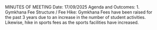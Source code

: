 MINUTES OF MEETING Date: 17/09/2025 Agenda and Outcomes: 1. Gymkhana Fee Structure / Fee Hike: Gymkhana Fees have been raised for the past 3 years due to an increase in the number of student activities. Likewise, hike in sports fees as the sports facilities have increased.